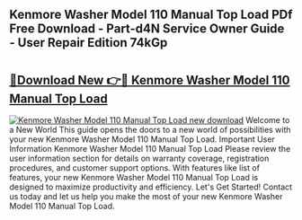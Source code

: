 ## Kenmore Washer Model 110 Manual Top Load PDf Free Download - Part-d4N Service Owner Guide - User Repair Edition 74kGp

# <h2><a href="http://bc4552.oget.top/?id=Kenmore+Washer+Model+110+Manual+Top+Load">🔗Download New 👉🔴 Kenmore Washer Model 110 Manual Top Load</a></h2>

[![Kenmore Washer Model 110 Manual Top Load new download](https://i.imgur.com/5g1atiW.png)](http://bc4552.oget.top/?id=Kenmore+Washer+Model+110+Manual+Top+Load)
Welcome to a New World This guide opens the doors to a new world of possibilities with your new Kenmore Washer Model 110 Manual Top Load. Important User Information Kenmore Washer Model 110 Manual Top Load Please review the user information section for details on warranty coverage, registration procedures, and customer support options. With features like list of features, your new Kenmore Washer Model 110 Manual Top Load is designed to maximize productivity and efficiency. Let's Get Started! Contact us today and let us help you make the most of your new Kenmore Washer Model 110 Manual Top Load.
